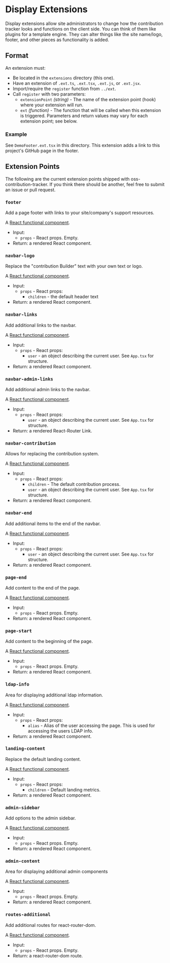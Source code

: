 # Display Extensions

Display extensions allow site administrators to change how the contribution tracker looks and functions on the client side. You can think of them like plugins for a template engine. They can alter things like the site name/logo, footer, and other pieces as functionality is added.

## Format

An extension must:

* Be located in the `extensions` directory (this one).
* Have an extension of `.ext.ts`, `.ext.tsx`, `.ext.js`, or `.ext.jsx`.
* Import/require the `register` function from `../ext`.
* Call `register` with two parameters:
    * `extensionPoint` _(string)_ - The name of the extension point (hook) where your extension will run.
    * `ext` _(function)_ - The function that will be called when this extension is triggered. Parameters and return values may vary for each extension point; see below.

### Example

See `DemoFooter.ext.tsx` in this directory. This extension adds a link to this project's GitHub page in the footer.

## Extension Points

The following are the current extension points shipped with oss-contribution-tracker. If you think there should be another, feel free to submit an issue or pull request.

### `footer`

Add a page footer with links to your site/company's support resources.

A [React functional component].

* Input:
    * `props` - React props. Empty.
* Return: a rendered React component.

### `navbar-logo`

Replace the "contribution Builder" text with your own text or logo.

A [React functional component].

* Input:
    * `props` - React props:
        * `children` - the default header text
* Return: a rendered React component.

### `navbar-links`

Add additional links to the navbar.

A [React functional component].

* Input:
    * `props` - React props:
        * `user` - an object describing the current user. See `App.tsx` for structure.
* Return: a rendered React component.

### `navbar-admin-links`

Add additional admin links to the navbar.

A [React functional component].

* Input:
    * `props` - React props:
        * `user` - an object describing the current user. See `App.tsx` for structure.
* Return: a rendered React-Router Link.

### `navbar-contribution`

Allows for replacing the contribution system.

A [React functional component].

* Input:
    * `props` - React props:
        * `children` - The default contribution process.
        * `user` - an object describing the current user. See `App.tsx` for structure.
* Return: a rendered React component.

### `navbar-end`

Add additional items to the end of the navbar.

A [React functional component].

* Input:
    * `props` - React props:
        * `user` - an object describing the current user. See `App.tsx` for structure.
* Return: a rendered React component.

### `page-end`

Add content to the end of the page.

A [React functional component].

* Input:
    * `props` - React props. Empty.
* Return: a rendered React component.


### `page-start`

Add content to the beginning of the page.

A [React functional component].

* Input:
    * `props` - React props. Empty.
* Return: a rendered React component.

### `ldap-info`

Area for displaying additional ldap information.

A [React functional component].

* Input:
    * `props` - React props:
        * `alias` - Alias of the user accessing the page. This is used for accessing the users LDAP info.
* Return: a rendered React component.

### `landing-content`

Replace the default landing content.

A [React functional component].

* Input:
    * `props` - React props:
        * `children` - Default landing metrics.
* Return: a rendered React component.

### `admin-sidebar`

Add options to the admin sidebar.

A [React functional component].

* Input:
    * `props` - React props. Empty.
* Return: a rendered React component.

### `admin-content`

Area for displaying additional admin components

A [React functional component].

* Input:
    * `props` - React props. Empty.
* Return: a rendered React component.

### `routes-additional`

Add additional routes for react-router-dom.

A [React functional component].

* Input:
    * `props` - React props. Empty.
* Return: a react-router-dom route.

[React functional component]: https://reactjs.org/docs/components-and-props.html#functional-and-class-components